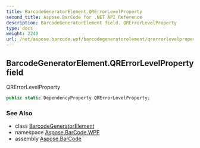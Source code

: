 ```yaml
---
title: BarcodeGeneratorElement.QRErrorLevelProperty
second_title: Aspose.BarCode for .NET API Reference
description: BarcodeGeneratorElement field. QRErrorLevelProperty
type: docs
weight: 2240
url: /net/aspose.barcode.wpf/barcodegeneratorelement/qrerrorlevelproperty/
---
```

## BarcodeGeneratorElement.QRErrorLevelProperty field

QRErrorLevelProperty

```csharp
public static DependencyProperty QRErrorLevelProperty;
```

### See Also

* class [BarcodeGeneratorElement](../)
* namespace [Aspose.BarCode.WPF](../../barcodegeneratorelement/)
* assembly [Aspose.BarCode](../../../)


